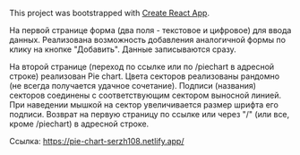 This project was bootstrapped with [Create React App](https://github.com/facebook/create-react-app).

На первой странице форма (два поля - текстовое и цифровое) для ввода данных. 
Реализована возможность добавления аналогичной формы по клику на кнопке "Добавить".
Данные записываются сразу.

На второй странице (переход по ссылке или по /piechart в адресной строке) реализован Pie chart.
Цвета секторов реализованы рандомно (не всегда получается удачное сочетание). 
Подписи (названия) секторов соединены с соответствующим сектором выносной линией.
При наведении мышкой на сектор увеличивается размер шрифта его подписи.
Возврат на первую страницу по ссылке или через "/" (или все, кроме /piechart) в адресной строке.

Ссылка: https://pie-chart-serzh108.netlify.app/